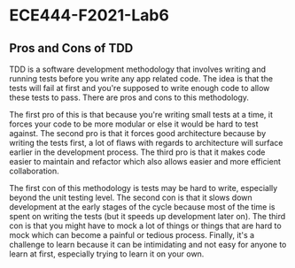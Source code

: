 # ECE444-F2021-Lab6

## Pros and Cons of TDD
TDD is a software development methodology that involves writing and running tests before you write any app related code. The idea is that the tests will fail at first and you're supposed to write enough code to allow these tests to pass. There are pros and cons to this methodology.

The first pro of this is that because you're writing small tests at a time, it forces your code to be more modular or else it would be hard to test against. The second pro is that it forces good architecture because by writing the tests first, a lot of flaws with regards to architecture will surface earlier in the development process. The third pro is that it makes code easier to maintain and refactor which also allows easier and more efficient collaboration.

The first con of this methodology is tests may be hard to write, especially beyond the unit testing level. The second con is that it slows down development at the early stages of the cycle because most of the time is spent on writing the tests (but it speeds up development later on). The third con is that you might have to mock a lot of things or things that are hard to mock which can become a painful or tedious process. Finally, it's a challenge to learn because it can be intimidating and not easy for anyone to learn at first, especially trying to learn it on your own.

